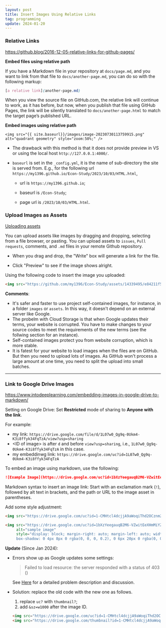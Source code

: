 ```yaml
---
layout: post
title: Insert Images Using Relative Links
tag: programming
update: 2024-01-20
---
```


### Relative Links

<https://github.blog/2016-12-05-relative-links-for-github-pages/>

**Embed files using relative path**

If you have a Markdown file in your repository at `docs/page.md`, and you want to link from that file to `docs/another-page.md`, you can do so with the following markup:

```scss
[a relative link](another-page.md)
```

When you view the source file on GitHub.com, the relative link will continue to work, as it has before, but now, when you publish that file using GitHub Pages, the link will be silently translated to `docs/another-page.html` to match the target page’s published URL.



**Embed images using relative path**

`<img src="{{ site.baseurl}}/images/image-20230730113759915.png" alt="quadrant geometry" style="zoom:50%;" />`

- The drawback with this method is that it does not provide preview in VS or using the local host `http://127.0.0.1:4000/`.

- `baseurl` is set in the `_config.yml`, it is the name of sub-directory the site is served from. E.g., for the following url `https://my1396.github.io/Econ-Study/2023/10/03/HTML.html`, 

  - url is `https://my1396.github.io`; 

  - baseurl is `/Econ-Study`; 

  - page url is `/2023/10/03/HTML.html`.





### Upload Images as Assets

[Uploading assets](https://docs.github.com/en/get-started/writing-on-github/getting-started-with-writing-and-formatting-on-github/basic-writing-and-formatting-syntax#uploading-assets)

You can upload assets like images by dragging and dropping, selecting from a file browser, or pasting. You can upload assets to `issues`, `Pull requests`, comments, and `.md` files in your remote Github repository.


- When you drag and drop, the "Write" box will generate a link for the file.

- Click "Preview" to see if the image shows alright.

Using the following code to insert the image you uploaded:

```html
<img src="https://github.com/my1396/Econ-Study/assets/14339495/e84211f5-038e-41d3-bf78-40785de291d6" alt="IVT.svg" style="display: block; margin-right: auto; margin-left: auto; zoom:150%;" />
```

**Comments**: 

- It's safer and faster to use project self-contained images, for instance, in a folder `images` or `assets`. In this way, it doesn't depend on an external server like Google. 
- The probelm with Cloud Storage is that when Google updates their terms, your website is corrupted. You have to make changes to your source codes to meet the requirements of the new terms (see the follwing section for an instance).
- Self-contained images protect you from website corruption, which is more stable.
- It is fatest for your website to load images when the files are on GitHub. But then you need to upload lots of images. As GitHub won't process a large amount at one time, you need to split the upload into small batches.

___



### Link to Google Drive Images

<https://www.intodeeplearning.com/embedding-images-in-google-drive-to-markdown/>

Setting on Google Drive: Set **Restricted** mode of sharing to **Anyone with the link**.

For example:

- my link: `https://drive.google.com/file/d/1L07w0_Qg9q-0Ukm4-K3i8ffyk34FqTzA/view?usp=sharing`
- \<ID of image\> is after `d` and before `view?usp=sharing`, i.e., `1L07w0_Qg9q-0Ukm4-K3i8ffyk34FqTzA` in this case.
- my embeddinwg link: `https://drive.google.com/uc?id=1L07w0_Qg9q-0Ukm4-K3i8ffyk34FqTzA`

To embed an image using markdown, use the following:

```markdown
![Example Image](https://drive.google.com/uc?id=1bXzYeegauqB2M6-VZwitEeXHmMiYZIUY)
```
Markdown syntax to insert an image link: Start with an exclamation mark (`!`), followed by alt text in brackets, and the path or URL to the image asset in parentheses.


Add some style adjustment:

```html
<img src="https://drive.google.com/uc?id=1-CMHtcl4dcjjA9aWoqiThd2OCznm25rb" alt="image-20210520120254672" style="zoom:50%;" />

<img src="https://drive.google.com/uc?id=1bXzYeegauqB2M6-VZwitEeXHmMiYZIUY"
     alt="sample image"
     style="display: block; margin-right: auto; margin-left: auto; width: 90%;
     box-shadow: 0 4px 8px 0 rgba(0, 0, 0, 0.2), 0 6px 20px 0 rgba(0, 0, 0, 0.19)" />
```

**Update** (Since Jan 2024):

- Errors show up as Google updates some settings: 

  > Failed to load resource: the server responded with a status of 403 ()

  See [Here](https://issuetracker.google.com/issues/319531488?pli=1) for a detailed problem description and discussion.

- Solution: replace the old code with the new one as follows.

  1. replace `uc?` with `thumbnail?`;
  2. add `&sz=w1000` after the image ID.

  ```html
  <img src="https://drive.google.com/uc?id=1-CMHtcl4dcjjA9aWoqiThd2OCznm25rb" alt="image-20210520120254672" style="zoom:50%;" />
  <img src="https://drive.google.com/thumbnail?id=1-CMHtcl4dcjjA9aWoqiThd2OCznm25rb&sz=w1000" alt="image-20210520120254672" style="zoom:50%;" />
  ```



  
